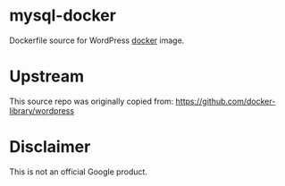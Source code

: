 mysql-docker
============

Dockerfile source for WordPress [docker](https://docker.io) image.

# Upstream
This source repo was originally copied from:
https://github.com/docker-library/wordpress

# Disclaimer
This is not an official Google product.
